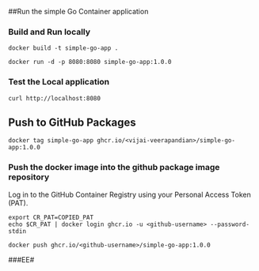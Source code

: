 
##Run the simple Go Container application

### Build and Run locally
```
docker build -t simple-go-app .
```
```
docker run -d -p 8080:8080 simple-go-app:1.0.0
```

### Test the Local application

```
curl http://localhost:8080
```

## Push to GitHub Packages

```
docker tag simple-go-app ghcr.io/<vijai-veerapandian>/simple-go-app:1.0.0

```

### Push the docker image into the github package image repository

Log in to the GitHub Container Registry using your Personal Access Token (PAT).

```
export CR_PAT=COPIED_PAT
echo $CR_PAT | docker login ghcr.io -u <github-username> --password-stdin

docker push ghcr.io/<github-username>/simple-go-app:1.0.0
```

###EE#
